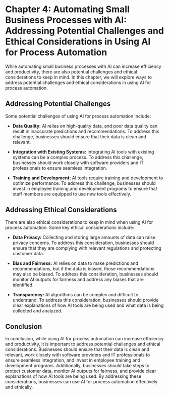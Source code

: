Chapter 4: Automating Small Business Processes with AI: Addressing Potential Challenges and Ethical Considerations in Using AI for Process Automation
=====================================================================================================================================================

While automating small business processes with AI can increase efficiency and productivity, there are also potential challenges and ethical considerations to keep in mind. In this chapter, we will explore ways to address potential challenges and ethical considerations in using AI for process automation.

Addressing Potential Challenges
-------------------------------

Some potential challenges of using AI for process automation include:

* **Data Quality:** AI relies on high-quality data, and poor data quality can result in inaccurate predictions and recommendations. To address this challenge, businesses should ensure that their data is clean and relevant.

* **Integration with Existing Systems:** Integrating AI tools with existing systems can be a complex process. To address this challenge, businesses should work closely with software providers and IT professionals to ensure seamless integration.

* **Training and Development:** AI tools require training and development to optimize performance. To address this challenge, businesses should invest in employee training and development programs to ensure that staff members are equipped to use new tools effectively.

Addressing Ethical Considerations
---------------------------------

There are also ethical considerations to keep in mind when using AI for process automation. Some key ethical considerations include:

* **Data Privacy:** Collecting and storing large amounts of data can raise privacy concerns. To address this consideration, businesses should ensure that they are complying with relevant regulations and protecting customer data.

* **Bias and Fairness:** AI relies on data to make predictions and recommendations, but if the data is biased, those recommendations may also be biased. To address this consideration, businesses should monitor AI outputs for fairness and address any biases that are identified.

* **Transparency:** AI algorithms can be complex and difficult to understand. To address this consideration, businesses should provide clear explanations of how AI tools are being used and what data is being collected and analyzed.

Conclusion
----------

In conclusion, while using AI for process automation can increase efficiency and productivity, it is important to address potential challenges and ethical considerations. Businesses should ensure that their data is clean and relevant, work closely with software providers and IT professionals to ensure seamless integration, and invest in employee training and development programs. Additionally, businesses should take steps to protect customer data, monitor AI outputs for fairness, and provide clear explanations of how AI tools are being used. By addressing these considerations, businesses can use AI for process automation effectively and ethically.
